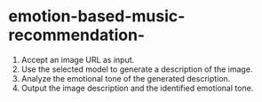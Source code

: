# emotion-based-music-recommendation-
1. Accept an image URL as input.
2. Use the selected model to generate a description of the image.
3. Analyze the emotional tone of the generated description.
4. Output the image description and the identified emotional tone.
